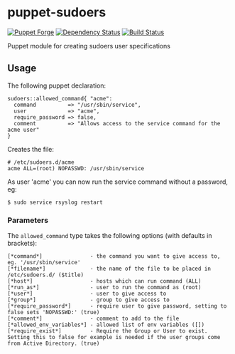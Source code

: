 puppet-sudoers
===========

[![Puppet Forge](https://img.shields.io/puppetforge/v/halyard/sudoers.svg)](https://forge.puppetlabs.com/halyard/sudoers)
[![Dependency Status](https://img.shields.io/gemnasium/halyard/puppet-sudoers.svg)](https://gemnasium.com/halyard/puppet-sudoers)
[![Build Status](https://img.shields.io/circleci/project/halyard/puppet-sudoers.svg)](https://circleci.com/gh/halyard/puppet-sudoers)

Puppet module for creating sudoers user specifications

## Usage

The following puppet declaration:

```puppet
sudoers::allowed_command{ "acme":
  command          => "/usr/sbin/service",
  user             => "acme",
  require_password => false,
  comment          => "Allows access to the service command for the acme user"
}
```

Creates the file:

```
# /etc/sudoers.d/acme
acme ALL=(root) NOPASSWD: /usr/sbin/service
```

As user 'acme' you can now run the service command without a password, eg:

    $ sudo service rsyslog restart


### Parameters

The `allowed_command` type takes the following options (with defaults in brackets):

```
[*command*]               - the command you want to give access to, eg. '/usr/sbin/service'
[*filename*]              - the name of the file to be placed in /etc/sudoers.d/ ($title)
[*host*]                  - hosts which can run command (ALL)
[*run_as*]                - user to run the command as (root)
[*user*]                  - user to give access to
[*group*]                 - group to give access to
[*require_password*]      - require user to give password, setting to false sets 'NOPASSWD:' (true)
[*comment*]               - comment to add to the file
[*allowed_env_variables*] - allowed list of env variables ([])
[*require_exist*]         - Require the Group or User to exist. Setting this to false for example is needed if the user groups come from Active Directory. (true)
```

